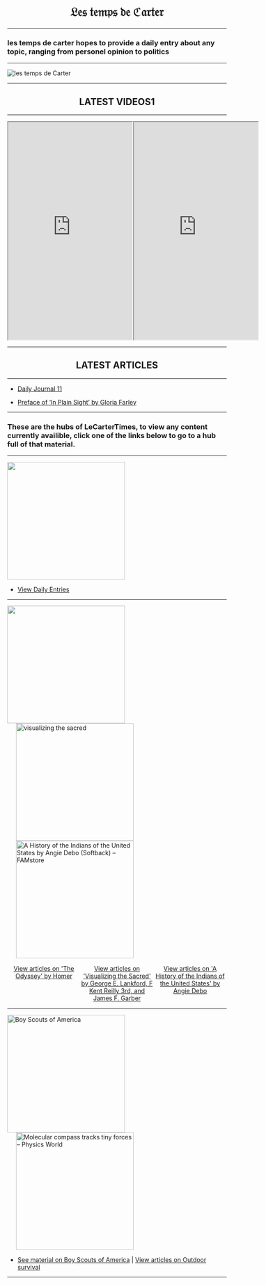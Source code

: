 <h1>𝔏𝔢𝔰 𝔱𝔢𝔪𝔭𝔰 𝔡𝔢 ℭ𝔞𝔯𝔱𝔢𝔯</h1>

<hr>

<h3>les temps de carter hopes to provide a daily entry about any topic, ranging from personel opinion to politics</h3>

<hr>

![les temps de Carter](https://github.com/LeCarterTimes/LeCarterTimes.github.io/assets/149635328/7b91fa1d-1296-44d6-b7f4-f6cb2957cb00)
<hr>

<!-- this section is where the videos are, and to change or add to the videos mess with the divs below -->

 <h2>LATEST VIDEOS1</h2>

<hr>

  <meta charset="UTF-8">

  <div class="video-container">
    <iframe width="285" height="500" src="https://youtube.com/embed/Q60hPIm0344?feature=share"></iframe>
    <iframe width="285" height="500" src="https://youtube.com/embed/ZTds8TV1a2Y?feature=share"></iframe>
  </div>

<!-- these are the divs above me i just mentioned -->

<hr>

<!-- latest article section -->

 <h2>LATEST ARTICLES</h2>
<hr>


- [Daily Journal 11](https://lecartertimes.github.io/Ar:Je:Eleven.html)

- [Preface of ‘In Plain Sight’ by Gloria Farley](https://lecartertimes.github.io/Ar:Ips:preface.html)

<!-- ok this is the end of the latest articles -->

<hr>

<!-- this is the hub section -->

<h3>These are the hubs of LeCarterTimes, to view any content currently availible, click one of the links below to go to a hub full of that material.</h3>

<hr>

<!-- daily entry hub -->

<img src="https://github.com/LeCarterTimes/LeCarterTimes.github.io/assets/149635328/2d3164d5-7985-4139-8b63-feb0fcee8a77" height="270" width="270"/> 

- [View Daily Entries](https://lecartertimes.github.io/Ar:Je:Hub.html)


<hr>

<!-- liturature hubs, go ahead and add to this as many times as you want -->

<img src="https://github.com/LeCarterTimes/LeCarterTimes.github.io/assets/149635328/16c084cf-f7b7-4cf0-a411-2ce94369d615" height="270" width="270"/> <img src="https://github.com/LeCarterTimes/LeCarterTimes.github.io/assets/149635328/94f6981d-7ae0-4e58-a52f-c1a091aee4a3" alt="visualizing the sacred" height="270" width="270" class="VTS"/> <img src="https://camo.githubusercontent.com/b6d54b090805dd786546a35ed6acd18360ee2984ef116f691c10d9eaadbc8e50/68747470733a2f2f73746f72652e66616d6f6b2e6f72672f63646e2f73686f702f70726f64756374732f393738303830363131383838385f6772616e64652e6a70673f763d31363433323132393639" alt="A History of the Indians of the United States by Angie Debo (Softback) –  FAMstore" height="270" width="270" class="HoIUS"/>

<div class="container">
  <a href="https://lecartertimes.github.io/Ar:To:Hub.html" class="block">View articles on 'The Odyssey' by Homer</a>
  <a href="https://lecartertimes.github.io/Ar:Vts:Hub.html" class="block">View articles on 'Visualizing the Sacred' by George E. Lankford, F Kent Reilly 3rd, and James F. Garber</a>
  <a href="https://lecartertimes.github.io/Ar:HoiUS:Hub.html" class="block">View articles on 'A History of the Indians of the United States' by Angie Debo</a>
</div>

<!-- ok done with the liturature hubs -->

<hr>


<!-- these are the outdoor hubs -->

<img src="https://camo.githubusercontent.com/00d1930fd2568489b07f9df01ef9237585e1d8b1ce4f40510002069c3a9be64e/68747470733a2f2f75706c6f61642e77696b696d656469612e6f72672f77696b6970656469612f656e2f7468756d622f652f65352f426f795f53636f7574735f6f665f416d65726963615f636f72706f726174655f74726164656d61726b2e7376672f32323070782d426f795f53636f7574735f6f665f416d65726963615f636f72706f726174655f74726164656d61726b2e7376672e706e67" alt="Boy Scouts of America" height="270" width="270"/> <img src="https://physicsworld.com/wp-content/uploads/2021/04/compass-web-5803294_iStock_muffinmaker.jpg" alt="Molecular compass tracks tiny forces – Physics World" height="270" width="270" class="OTDRS"/>


- [See material on Boy Scouts of America](https://lecartertimes.github.io/ScoutingHub.html) |  [View articles on Outdoor survival](https://lecartertimes.github.io/Ar:Outdrs:Hub.html)         

<hr>

<!-- this is the end of the page, please add more hub typse as you go -->

<!-- ok this is the css section. add whatever you want -->

<style>
    .video-container {
      display: flex;
      margin-bottom: 10px;
    }
    h1 {

text-align: center;

}

h2 {

text-align: center;

}
    
  .VTS {

     padding-left: 20px;
    
   }

.OTDRS {

     padding-left: 20px;
    
   }

.HoIUS {

     padding-left: 20px;
    
   }

 .container {
  display: flex;
}

.block {
  flex: 1;
  margin: 1px;
  text-align: center; /* Center-align text */
 
}


 
  </style>


